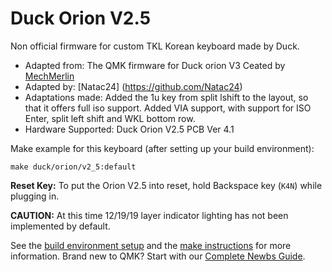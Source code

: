 # Duck Orion V2.5

Non official firmware for custom TKL Korean keyboard made by Duck.  

* Adapted from: The QMK firmware for Duck orion V3 Ceated by [MechMerlin](https://github.com/mechmerlin)
* Adapted by: [Natac24] (https://github.com/Natac24) 
* Adaptations made: Added the 1u key from split lshift to the layout, so that it offers full iso support. Added VIA support, with support for ISO Enter, split left shift and WKL bottom row. 
* Hardware Supported: Duck Orion V2.5 PCB Ver 4.1 


Make example for this keyboard (after setting up your build environment):

    make duck/orion/v2_5:default
	

**Reset Key:** To put the Orion V2.5 into reset, hold Backspace key (`K4N`) while plugging in. 

**CAUTION:** At this time 12/19/19 layer indicator lighting has not been implemented by default. 

See the [build environment setup](https://docs.qmk.fm/#/getting_started_build_tools) and the [make instructions](https://docs.qmk.fm/#/getting_started_make_guide) for more information. Brand new to QMK? Start with our [Complete Newbs Guide](https://docs.qmk.fm/#/newbs).
